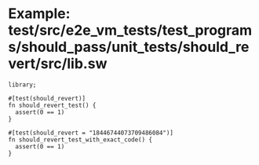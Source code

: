 # Example: test/src/e2e_vm_tests/test_programs/should_pass/unit_tests/should_revert/src/lib.sw

```sway
library;

#[test(should_revert)]
fn should_revert_test() {
  assert(0 == 1)
}

#[test(should_revert = "18446744073709486084")]
fn should_revert_test_with_exact_code() {
  assert(0 == 1)
}

```
